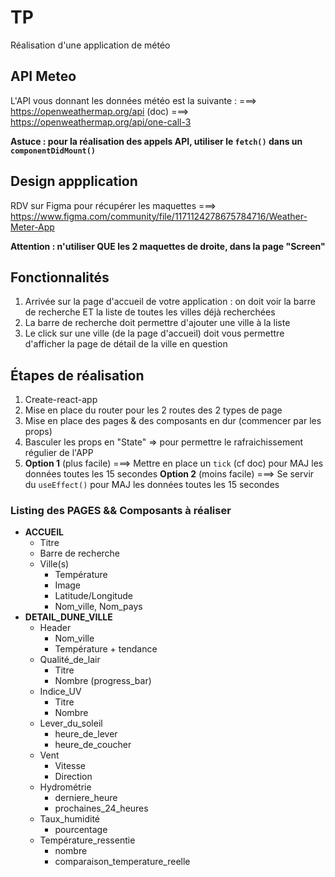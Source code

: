 # TP

Réalisation d'une application de météo

## API Meteo

L'API vous donnant les données météo est la suivante : 
===> https://openweathermap.org/api
(doc) ===> https://openweathermap.org/api/one-call-3

**Astuce : pour la réalisation des appels API, utiliser le ```fetch()``` dans un ```componentDidMount()```**


## Design appplication


RDV sur Figma pour récupérer les maquettes
===> https://www.figma.com/community/file/1171124278675784716/Weather-Meter-App

**Attention : n'utiliser QUE les 2 maquettes de droite, dans la page "Screen"**


## Fonctionnalités 

1. Arrivée sur la page d'accueil de votre application : on doit voir la barre de recherche ET la liste de toutes les villes déjà recherchées
2. La barre de recherche doit permettre d'ajouter une ville à la liste
3. Le click sur une ville (de la page d'accueil) doit vous permettre d'afficher la page de détail de la ville en question


## Étapes de réalisation

1. Create-react-app
2. Mise en place du router pour les 2 routes des 2 types de page
3. Mise en place des pages & des composants en dur (commencer par les props)
4. Basculer les props en "State" => pour permettre le rafraichissement régulier de l'APP
5. **Option 1** (plus facile) ===> Mettre en place un ```tick``` (cf doc) pour MAJ les données toutes les 15 secondes
**Option 2** (moins facile) ===> Se servir du ```useEffect()``` pour MAJ les données toutes les 15 secondes


### Listing des PAGES && Composants à réaliser

- **ACCUEIL**
  - Titre
  - Barre de recherche
  - Ville(s)
    - Température
    - Image
    - Latitude/Longitude
    - Nom_ville, Nom_pays
- **DETAIL_DUNE_VILLE**
  - Header
    - Nom_ville
    - Température + tendance
  - Qualité_de_lair
    - Titre
    - Nombre (progress_bar)
  - Indice_UV
    - Titre
    - Nombre
  - Lever_du_soleil
    - heure_de_lever
    - heure_de_coucher
  - Vent
    - Vitesse
    - Direction
  - Hydrométrie
    - derniere_heure
    - prochaines_24_heures
  - Taux_humidité
    - pourcentage
  - Température_ressentie
    - nombre
    - comparaison_temperature_reelle

